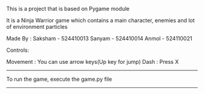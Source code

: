 This is a project that is based on Pygame module

It is a Ninja Warrior game which contains a main character, enemies and lot of environment particles

Made By :
Saksham - 524410013
Sanyam  - 524410014
Anmol   - 524110021

Controls:

Movement : You can use arrow keys(Up key for jump)
Dash     : Press X

****************
To run the game, execute the game.py file
****************